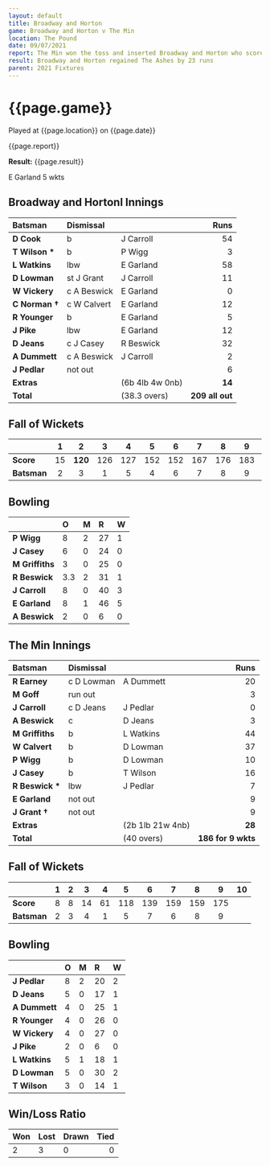 ```yaml
---
layout: default
title: Broadway and Horton
game: Broadway and Horton v The Min
location: The Pound
date: 09/07/2021
report: The Min won the toss and inserted Broadway and Horton who scored 209 all out. The Min made 186 for 9 wkts
result: Broadway and Horton regained The Ashes by 23 runs
parent: 2021 Fixtures
---
```


# {{page.game}}

Played at {{page.location}} on {{page.date}}

{{page.report}}

**Result:** {{page.result}}

E Garland 5 wkts

## Broadway and Hortonl Innings

| Batsman | Dismissal | | Runs |
|:---|:---|---|---:|
| **D Cook** | b | J Carroll | 54 | 
| **T Wilson &#42;** | b | P Wigg | 3 | 
| **L Watkins** | lbw | E Garland | 58 | 
| **D Lowman** | st J Grant | J Carroll | 11 | 
| **W Vickery** | c A Beswick | E Garland | 0 | 
| **C Norman  &#8224;** | c W Calvert  | E Garland | 12 | 
| **R Younger** | b | E Garland | 5 | 
| **J Pike** | lbw | E Garland | 12 | 
| **D Jeans** | c J Casey | R Beswick | 32 | 
| **A Dummett** | c A Beswick | J Carroll | 2 | 
| **J Pedlar** | not out | | 6 | 
| **Extras** | | (6b 4lb 4w 0nb) | **14** | 
| **Total** | | (38.3 overs) | **209 all out** | 

## Fall of Wickets

| | 1 | 2 | 3 | 4 | 5 | 6 | 7 | 8 | 9 | 10 |
|---|:---:|:---:|:---:|:---:|:---:|:---:|:---:|:---:|:---:|:---:|
| **Score** | 15 | **120** | 126 | 127 | 152 | 152 | 167 | 176 | 183 | 209 |
| **Batsman** | 2 | 3 | 1 | 5 | 4 | 6 | 7 | 8 | 9 | 10 |

## Bowling

| | O | M | R | W |
|---|:---|:---|:---|:---|
| **P Wigg** | 8 | 2 | 27 | 1 | 
| **J Casey** | 6 | 0 | 24 | 0 | 
| **M Griffiths** | 3 | 0 | 25 | 0 | 
| **R Beswick** | 3.3 | 2 | 31 | 1 |
| **J Carroll** | 8 | 0 | 40 | 3 | 
| **E Garland** | 8 | 1 | 46 | 5 | 
| **A Beswick** | 2 | 0 | 6 | 0 | 

## The Min Innings

| Batsman | Dismissal | | Runs |
|:---|:---|---|---:|
| **R Earney** | c D Lowman | A Dummett | 20 | 
| **M Goff** | run out |  | 3 | 
| **J Carroll** | c D Jeans | J Pedlar | 0 | 
| **A Beswick** | c | D Jeans | 3 | 
| **M Griffiths** | b  | L Watkins | 44 | 
| **W Calvert** | b | D Lowman | 37 | 
| **P Wigg** | b  | D Lowman | 10 | 
| **J Casey** | b | T Wilson | 16 | 
| **R Beswick &#42;** | lbw | J Pedlar | 7 | 
| **E Garland** | not out |  | 9 | 
| **J Grant &#8224;** | not out |  | 9 | 
| **Extras** | | (2b 1lb 21w 4nb) | **28** | 
| **Total** | | (40 overs) | **186 for 9 wkts** | 

## Fall of Wickets

| | 1 | 2 | 3 | 4 | 5 | 6 | 7 | 8 | 9 | 10 |
|---|:---:|:---:|:---:|:---:|:---:|:---:|:---:|:---:|:---:|:---:|
| **Score** | 8 | 8 | 14 | 61 | 118 | 139 | 159 | 159 | 175 |  | 
| **Batsman** | 2 | 3 | 4 | 1 | 5 | 7 | 6 | 8 | 9 |  | 

## Bowling

| | O | M | R | W |
|---|:---|:---|:---|:---|
| **J Pedlar** | 8 | 2 | 20 | 2 | 
| **D Jeans** | 5 | 0 | 17 | 1 | 
| **A Dummett** | 4 | 0 | 25 | 1 | 
| **R Younger** | 4 | 0 | 26 | 0 | 
| **W Vickery** | 4 | 0 | 27 | 0 |
| **J Pike** | 2 | 0 | 6 | 0 |
| **L Watkins** | 5 | 1 | 18 | 1 |
| **D Lowman** | 5 | 0 | 30 | 2 |
| **T Wilson** | 3 | 0| 14 | 1 |


## Win/Loss Ratio

| Won | Lost | Drawn | Tied |
|:---|:---|:---|---:|
| 2 | 3 | 0 | 0 |